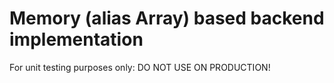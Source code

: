 Memory (alias Array) based backend implementation
=================================================

For unit testing purposes only: DO NOT USE ON PRODUCTION!
